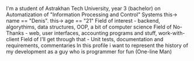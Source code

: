 I'm a student of Astrakhan Tech University, year 3 (bachelor) on Automatization of "Information Processing and Control" Systems
this-> name == "Denis". this-> age == "21"
Field of interest - backend, algorythims, data structures, OOP, a bit of computer science
Field of No-Thanks - web, user interfaces, accounting programs and stuff, work-with-client
Field of I'll get through that - Unit tests, documentation and requirements, commentaries
In this profile i want to represent the history of my development as a guy who is programmer for fun (One-line Man)
